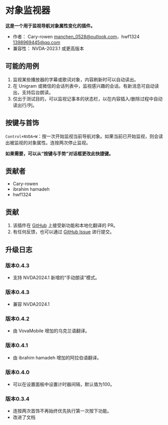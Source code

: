 # 对象监视器

**这是一个用于监视导航对象属性变化的插件。**

* 作者： Cary-rowen <manchen_0528@outlook.com>，hwf1324 <1398969445@qq.com>
* 兼容性： NVDA-2023.1 或更高版本

## 可能的用例

1. 监视某些播放器的字幕或歌词对象，内容刷新时可以自动读出。
2. 在 Unigram 或微信的会话列表中，监视感兴趣的会话。有新消息可自动读出，支持后台朗读。
3. 仅出于测试目的，可以监视记事本的状态栏，以在内容插入/删除过程中自动读出行/列。

## 按键与首饰

``Control+NVDA+W``：按一次开始监视当前导航对象。如果当前已开始监视，则会读出被监视的对象属性。连按两次停止监视。

**如果需要，可以从“按键与手势”对话框更改此快捷键。**

## 贡献者

* Cary-rowen
* ibrahim hamadeh
* hwf1324

## 贡献

1. 该插件在 [GitHub][GitHub] 上接受新功能和本地化翻译的 PR。
2. 有任何反馈，也可以通过 [GitHub Issue][GitHubIssue] 进行提交。

## 升级日志
### 版本0.4.3
* 支持 NVDA2024.1 新增的“手动朗读”模式。


### 版本0.4.3
* 兼容 NVDA2024.1

### 版本0.4.2
* 由 VovaMobile 增加的乌克兰语翻译。

### 版本0.4.1
* 由 ibrahim hamadeh 增加的阿拉伯语翻译。

### 版本0.4.0
* 可以在设置面板中设置计时器间隔，默认值为100。

### 版本0.3.4
* 连按两次首饰不再始终优先执行第一次按下功能。
* 改进了文档

[GitHub]: https://github.com/cary-rowen/objWatcher
[GitHubIssue]: https://github.com/cary-rowen/objWatcher/issues
